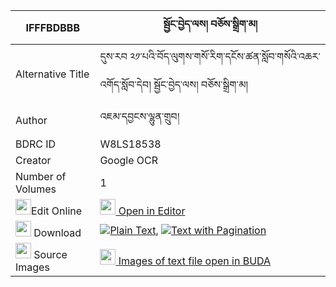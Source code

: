 |IFFFBDBBB|སྦྱོང་བྱེད་ལས། བཅོས་སྒྲིག་མ། 
| --- | --- 
|Alternative Title |དུས་རབ ༢༡་པའི་བོད་ལུགས་གསོ་རིག་དངོས་ཚན་སློབ་གསོའི་འཆར་འགོད་སློབ་དེབ། སྦྱོང་བྱེད་ལས། བཅོས་སྒྲིག་མ།
|Author| འཇམ་དབྱངས་ལྷུན་གྲུབ།
|BDRC ID | W8LS18538
|Creator | Google OCR
|Number of Volumes| 1
|<img width="25" src="https://img.icons8.com/color/25/000000/edit-property.png">Edit Online| [<img width="25" src="https://avatars.githubusercontent.com/u/45091458?s=200&v=4"> Open in Editor](http://editor.openpecha.org/IFFFBDBBB)
|<img width="25" src="https://img.icons8.com/fluent/48/000000/download-2.png"/>  Download | [![](https://img.icons8.com/color/20/000000/txt.png)Plain Text](https://github.com/Openpecha/IFFFBDBBB/releases/download/v1/jongje_la_sa_chodrik_ma_plain_IFFFBDBBB.zip), [![](https://img.icons8.com/color/20/000000/txt.png)Text with Pagination](https://github.com/Openpecha/IFFFBDBBB/releases/download/v1/jongje_la_sa_chodrik_ma_pages_IFFFBDBBB.zip)
|<img width="25" src="https://img.icons8.com/plasticine/100/000000/pictures-folder.png"/>  Source Images | [<img width="25" src="https://library.bdrc.io/icons/BUDA-small.svg"> Images of text file open in BUDA](https://library.bdrc.io/show/bdr:W8LS18538)
